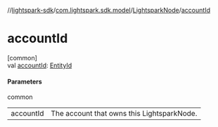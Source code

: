 //[lightspark-sdk](../../../index.md)/[com.lightspark.sdk.model](../index.md)/[LightsparkNode](index.md)/[accountId](account-id.md)

# accountId

[common]\
val [accountId](account-id.md): [EntityId](../-entity-id/index.md)

#### Parameters

common

| | |
|---|---|
| accountId | The account that owns this LightsparkNode. |
